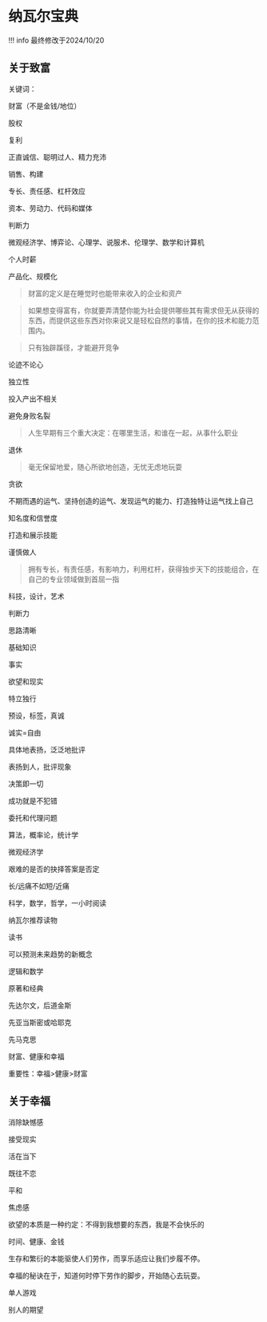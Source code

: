 # 纳瓦尔宝典

!!! info
    最终修改于2024/10/20

## 关于致富

关键词：

财富（不是金钱/地位）

股权

复利

正直诚信、聪明过人、精力充沛

销售、构建

专长、责任感、杠杆效应

资本、劳动力、代码和媒体

判断力

微观经济学、博弈论、心理学、说服术、伦理学、数学和计算机

个人时薪

产品化、规模化


>财富的定义是在睡觉时也能带来收入的企业和资产

>如果想变得富有，你就要弄清楚你能为社会提供哪些其有需求但无从获得的东西，而提供这些东西对你来说又是轻松自然的事情，在你的技术和能力范围内。

>只有独辟蹊径，才能避开竞争

论迹不论心

独立性

投入产出不相关

避免身败名裂

>人生早期有三个重大决定：在哪里生活，和谁在一起，从事什么职业

退休

>毫无保留地爱，随心所欲地创造，无忧无虑地玩耍

贪欲

不期而遇的运气、坚持创造的运气、发现运气的能力、打造独特让运气找上自己

知名度和信誉度

打造和展示技能

谨慎做人

> 拥有专长，有责任感，有影响力，利用杠杆，获得独步天下的技能组合，在自己的专业领域做到首屈一指

科技，设计，艺术

判断力

思路清晰

基础知识

事实

欲望和现实

特立独行

预设，标签，真诚

诚实=自由

具体地表扬，泛泛地批评

表扬到人，批评现象

决策即一切

成功就是不犯错

委托和代理问题

算法，概率论，统计学

微观经济学

艰难的是否的抉择答案是否定

长/远痛不如短/近痛

科学，数学，哲学，一小时阅读

纳瓦尔推荐读物

读书

可以预测未来趋势的新概念

逻辑和数学

原著和经典

先达尔文，后道金斯

先亚当斯密或哈耶克

先马克思

财富、健康和幸福

重要性：幸福>健康>财富

## 关于幸福

消除缺憾感

接受现实

活在当下

既往不恋

平和

焦虑感

欲望的本质是一种约定：不得到我想要的东西，我是不会快乐的

时间、健康、金钱

生存和繁衍的本能驱使人们劳作，而享乐适应让我们步履不停。

幸福的秘诀在于，知道何时停下劳作的脚步，开始随心去玩耍。

单人游戏

别人的期望

